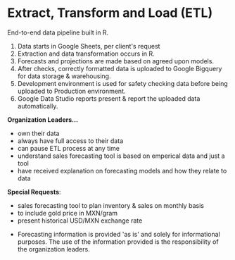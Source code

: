 # Extract, Transform and Load (ETL)

End-to-end data pipeline built in R.
1. Data starts in Google Sheets, per client's request
2. Extraction and data transformation occurs in R.
3. Forecasts and projections are made based on agreed upon models.
4. After checks, correctly formatted data is uploaded to Google Bigquery for data storage & warehousing.
5. Development environment is used for safety checking data before being uploaded to Production environment.
6. Google Data Studio reports present & report the uploaded data automatically.



**Organization Leaders...**
- own their data
- always have full access to their data
- can pause ETL process at any time
- understand sales forecasting tool is based on emperical data and just a tool
- have received explanation on forecasting models and how they relate to data


**Special Requests**:
- sales forecasting tool to plan inventory & sales on monthly basis
- to include gold price in MXN/gram
- present historical USD/MXN exchange rate




* Forecasting information is provided 'as is' and solely for informational purposes.  The use of the information provided is the responsibility of the organization leaders.

